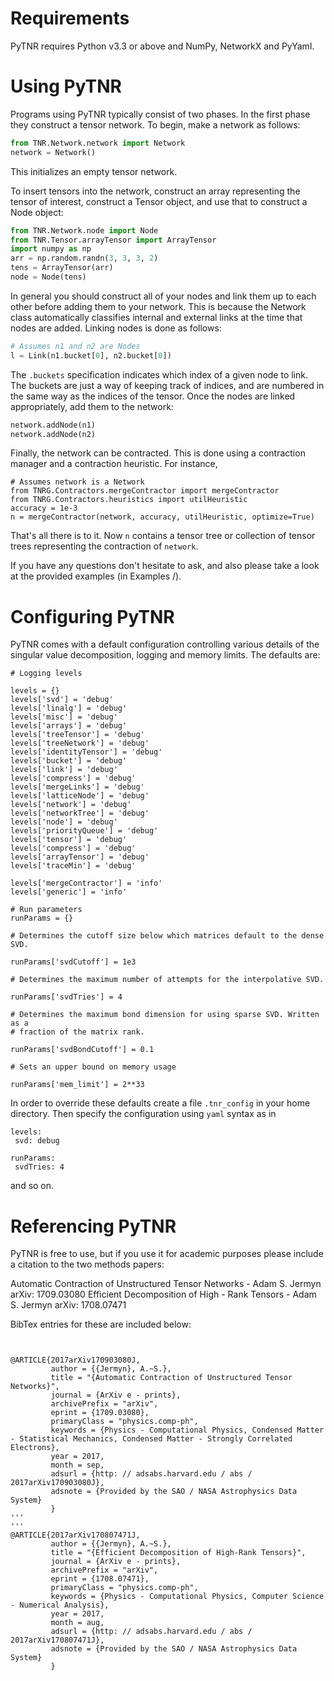 
# Requirements

PyTNR requires Python v3.3 or above and NumPy, NetworkX and PyYaml.

# Using PyTNR

Programs using PyTNR typically consist of two phases.
In the first phase they construct a tensor network.
To begin, make a network as follows:
```python
from TNR.Network.network import Network
network = Network()
```
This initializes an empty tensor network.

To insert tensors into the network, construct an array representing the tensor of interest, construct a Tensor object, and use that to construct a Node object:
```python
from TNR.Network.node import Node
from TNR.Tensor.arrayTensor import ArrayTensor
import numpy as np
arr = np.random.randn(3, 3, 3, 2)
tens = ArrayTensor(arr)
node = Node(tens)
```

In general you should construct all of your nodes and link them up to each other before adding them to your network.
This is because the Network class automatically classifies internal and external links at the time that nodes are added.
Linking nodes is done as follows:
```python
# Assumes n1 and n2 are Nodes
l = Link(n1.bucket[0], n2.bucket[0])
```
The `.buckets` specification indicates which index of a given node to link.
The buckets are just a way of keeping track of indices, and are numbered in the same way as the indices of the tensor.
Once the nodes are linked appropriately, add them to the network:
```python
network.addNode(n1)
network.addNode(n2)
```

Finally, the network can be contracted.
This is done using a contraction manager and a contraction heuristic.
For instance,
```
# Assumes network is a Network
from TNRG.Contractors.mergeContractor import mergeContractor
from TNRG.Contractors.heuristics import utilHeuristic
accuracy = 1e-3
n = mergeContractor(network, accuracy, utilHeuristic, optimize=True)
```
That's all there is to it. Now `n` contains a tensor tree or collection of tensor trees representing the contraction of `network`.

If you have any questions don't hesitate to ask, and also please take a look at the provided examples (in Examples /).

# Configuring PyTNR

PyTNR comes with a default configuration controlling various details of the singular value decomposition, logging and memory limits. The defaults are:
```
# Logging levels

levels = {}
levels['svd'] = 'debug'
levels['linalg'] = 'debug'
levels['misc'] = 'debug'
levels['arrays'] = 'debug'
levels['treeTensor'] = 'debug'
levels['treeNetwork'] = 'debug'
levels['identityTensor'] = 'debug'
levels['bucket'] = 'debug'
levels['link'] = 'debug'
levels['compress'] = 'debug'
levels['mergeLinks'] = 'debug'
levels['latticeNode'] = 'debug'
levels['network'] = 'debug'
levels['networkTree'] = 'debug'
levels['node'] = 'debug'
levels['priorityQueue'] = 'debug'
levels['tensor'] = 'debug'
levels['compress'] = 'debug'
levels['arrayTensor'] = 'debug'
levels['traceMin'] = 'debug'

levels['mergeContractor'] = 'info'
levels['generic'] = 'info'

# Run parameters
runParams = {}

# Determines the cutoff size below which matrices default to the dense SVD.

runParams['svdCutoff'] = 1e3

# Determines the maximum number of attempts for the interpolative SVD.

runParams['svdTries'] = 4

# Determines the maximum bond dimension for using sparse SVD. Written as a
# fraction of the matrix rank.

runParams['svdBondCutoff'] = 0.1

# Sets an upper bound on memory usage

runParams['mem_limit'] = 2**33
```
In order to override these defaults create a file `.tnr_config` in your home directory.
Then specify the configuration using `yaml` syntax as in
```
levels:
 svd: debug

runParams:
 svdTries: 4
```
and so on.

# Referencing PyTNR

PyTNR is free to use, but if you use it for academic purposes please include a citation to the two methods papers:

Automatic Contraction of Unstructured Tensor Networks - Adam S. Jermyn arXiv: 1709.03080
Efficient Decomposition of High - Rank Tensors - Adam S. Jermyn arXiv: 1708.07471

BibTex entries for these are included below:

```


@ARTICLE{2017arXiv170903080J,
         author = {{Jermyn}, A.~S.},
         title = "{Automatic Contraction of Unstructured Tensor Networks}",
         journal = {ArXiv e - prints},
         archivePrefix = "arXiv",
         eprint = {1709.03080},
         primaryClass = "physics.comp-ph",
         keywords = {Physics - Computational Physics, Condensed Matter - Statistical Mechanics, Condensed Matter - Strongly Correlated Electrons},
         year = 2017,
         month = sep,
         adsurl = {http: // adsabs.harvard.edu / abs / 2017arXiv170903080J},
         adsnote = {Provided by the SAO / NASA Astrophysics Data System}
         }
'''
'''
@ARTICLE{2017arXiv170807471J,
         author = {{Jermyn}, A.~S.},
         title = "{Efficient Decomposition of High-Rank Tensors}",
         journal = {ArXiv e - prints},
         archivePrefix = "arXiv",
         eprint = {1708.07471},
         primaryClass = "physics.comp-ph",
         keywords = {Physics - Computational Physics, Computer Science - Numerical Analysis},
         year = 2017,
         month = aug,
         adsurl = {http: // adsabs.harvard.edu / abs / 2017arXiv170807471J},
         adsnote = {Provided by the SAO / NASA Astrophysics Data System}
         }
```

